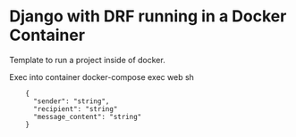 # Django with DRF running in a Docker Container
Template to run a project inside of docker.

Exec into container
docker-compose exec web sh


```
    {
      "sender": "string",
      "recipient": "string"
      "message_content": "string"
    }
```
